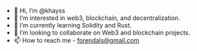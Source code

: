 - 👋 Hi, I’m @khayss
- 👀 I’m interested in web3, blockchain, and decentralization.
- 🌱 I’m currently learning Solidity and Rust.
- 💞️ I’m looking to collaborate on Web3 and blockchain projects.
- 📫 How to reach me - forendals@gmail.com

<!---
zekondorder/zekondorder is a ✨ special ✨ repository because its `README.md` (this file) appears on your GitHub profile.
You can click the Preview link to take a look at your changes.
--->
